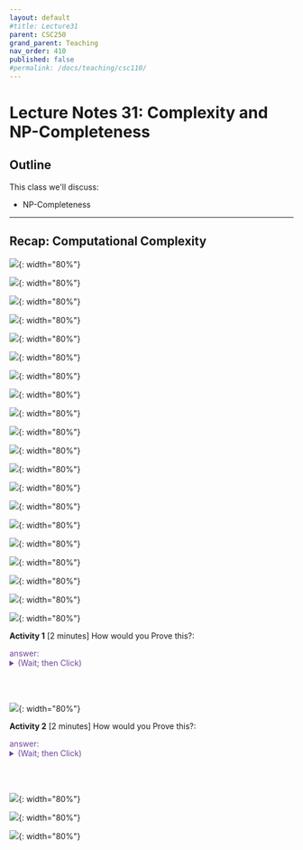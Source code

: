 ```yaml
---
layout: default
#title: Lecture31
parent: CSC250
grand_parent: Teaching
nav_order: 410
published: false
#permalink: /docs/teaching/csc110/
---  
```


Lecture Notes 31: Complexity and NP-Completeness
==========================================================

  

Outline
-------

This class we'll discuss:

* NP-Completeness

  

* * *


Recap: Computational Complexity
-------------------------------

  
  
![](../../../assets/images/csc250/lecture31/NPC-02.png){: width="80%"}   
  
  
  
![](../../../assets/images/csc250/lecture31/NPC-03.png){: width="80%"}   
  
  
  
![](../../../assets/images/csc250/lecture31/NPC-04.png){: width="80%"}   
  
  
  
![](../../../assets/images/csc250/lecture31/NPC-05.png){: width="80%"}   
  
  
  
![](../../../assets/images/csc250/lecture31/NPC-06.png){: width="80%"}   
  
  
  
![](../../../assets/images/csc250/lecture31/NPC-07.png){: width="80%"}   
  
  
  
![](../../../assets/images/csc250/lecture31/NPC-08.png){: width="80%"}   
  
  
  
![](../../../assets/images/csc250/lecture31/NPC-09.png){: width="80%"}   
  
  
  
![](../../../assets/images/csc250/lecture31/NPC-10.png){: width="80%"}   
  
  
  
![](../../../assets/images/csc250/lecture31/NPC-11.png){: width="80%"}   
  
  
  
![](../../../assets/images/csc250/lecture31/NPC-12.png){: width="80%"}   
  
  
  
![](../../../assets/images/csc250/lecture31/NPC-13.png){: width="80%"}   
  
  
  
![](../../../assets/images/csc250/lecture31/NPC-14.png){: width="80%"}   
  
  
  
![](../../../assets/images/csc250/lecture31/NPC-15.png){: width="80%"}   
  
  
  
![](../../../assets/images/csc250/lecture31/NPC-16.png){: width="80%"}   
  
  
  
![](../../../assets/images/csc250/lecture31/NPC-17.png){: width="80%"}   
  
  
  
![](../../../assets/images/csc250/lecture31/NPC-18.png){: width="80%"}   
  
  
  
![](../../../assets/images/csc250/lecture31/NPC-19.png){: width="80%"}   
  
  
  
![](../../../assets/images/csc250/lecture31/NPC-20.png){: width="80%"}   
  
  
  
![](../../../assets/images/csc250/lecture31/NPC-21.png){: width="80%"}   
  

**Activity 1** \[2 minutes\] How would you Prove this?:  
  
<div class="container mx-lg-5">
  <span style='color:#6f439a'>answer: 
    <details><summary>(Wait; then Click)</summary>
      <p>
To show a language is in NP using a verifier:  

  <ul>
      <li>Specify a certificate that can be used with a verifier to decide the language.  </li>
      <li>Give a verifier that uses that certificate to verify membership in the given language.  </li>
      <li>Prove that the language recognized by the verifier is the given language and that the verifier runs in polynomial time.</li>
  </ul>


<b>Certificate</b>: a graph and a set of k vertices we claim is a cliquebr Verifier: loop over all pairs in the set and check to make sure there’s an edge between them, and if so: ACCEPT - O(k^2) (can’t be bigger than n^2)
      </p>
    </details>
  </span>
</div> 

<br><br>
  
![](../../../assets/images/csc250/lecture31/NPC-22.png){: width="80%"}   
  

**Activity 2** \[2 minutes\] How would you Prove this?: 

<div class="container mx-lg-5">
  <span style='color:#6f439a'>answer: 
    <details><summary>(Wait; then Click)</summary>
      <p>
<b>Nondeterminism</b>: we can try multiple “branches” of computation at once  
  
The trick: each branch can only take polynomial time  
  
Nondeterministically test all subsets of vertices. On each subset:  
loop over all pairs in the (sub)set and check to make sure there’s an edge between them, and if so: ACCEPT - O(n^2)  
if no branch accepts REJECT  
  
  
Guaranteed to halt? YES (there’s nowhere to get stuck)  
  
What would happen if we tried to serialize all the branches?  

  <ul>
      <li>how many possible subsets do we have to check? $2^n$ <-- not polynomial anymore  </li>
      <li>note: this just means that this particular algorithm doesn’t run in polynomial time, but it turns out we haven’t been able to find any polynomial-time deciders for this language</li>
  </ul>
      </p>
    </details>
  </span>
</div> 

<br><br>

  
![](../../../assets/images/csc250/lecture31/NPC-23.png){: width="80%"}   
  
  
  
![](../../../assets/images/csc250/lecture31/NPC-24.png){: width="80%"}   
  
  
  
![](../../../assets/images/csc250/lecture31/NPC-25.png){: width="80%"} 
